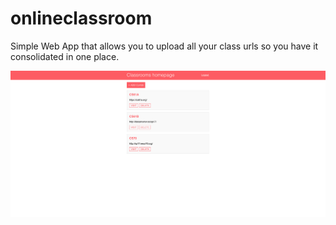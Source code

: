 # onlineclassroom
Simple Web App that allows you to upload all your class urls so you have it consolidated in one place.

![Screenshot of Web App](/screenshot.png?raw=true "Optional Title")
